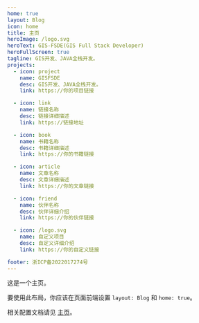 ```yaml
---
home: true
layout: Blog
icon: home
title: 主页
heroImage: /logo.svg
heroText: GIS-FSDE(GIS Full Stack Developer)
heroFullScreen: true
tagline: GIS开发、JAVA全栈开发。
projects:
  - icon: project
    name: GISFSDE
    desc: GIS开发、JAVA全栈开发。
    link: https://你的项目链接

  - icon: link
    name: 链接名称
    desc: 链接详细描述
    link: https://链接地址

  - icon: book
    name: 书籍名称
    desc: 书籍详细描述
    link: https://你的书籍链接

  - icon: article
    name: 文章名称
    desc: 文章详细描述
    link: https://你的文章链接

  - icon: friend
    name: 伙伴名称
    desc: 伙伴详细介绍
    link: https://你的伙伴链接

  - icon: /logo.svg
    name: 自定义项目
    desc: 自定义详细介绍
    link: https://你的自定义链接

footer: 浙ICP备2022017274号
---
```


这是一个主页。

要使用此布局，你应该在页面前端设置 `layout: Blog` 和 `home: true`。

相关配置文档请见 [主页](https://vuepress-theme-hope.github.io/v2/zh/guide/blog/home/)。
